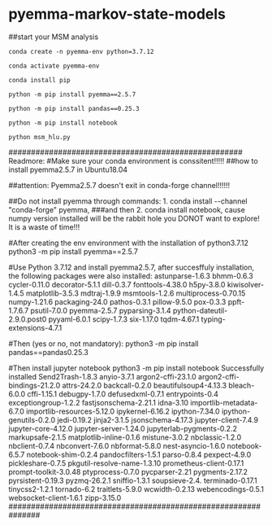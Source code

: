 # pyemma-markov-state-models
##start your MSM analysis
```
conda create -n pyemma-env python=3.7.12
```

```
conda activate pyemma-env
```

```
conda install pip
```

```
python -m pip install pyemma==2.5.7
```

```
python -m pip install pandas==0.25.3
```

```
python -m pip install notebook
```

```
python msm_hlu.py
```


####################################################
Readmore:
#Make sure your conda environment is conssitent!!!!!
##how to install pyemma2.5.7 in Ubuntu18.04

##attention: Pyemma2.5.7 doesn't exit in conda-forge channel!!!!!!

##Do not install pyemma through commands: 1. conda install --channel "conda-forge" pyemma,
###and then 2. conda install notebook, cause numpy version installed will be the rabbit hole you DONOT want to explore! It is a waste of time!!!

#After creating the env environment with the installation of python3.7.12
python3 -m pip install pyemma==2.5.7

#Use Python 3.7.12 and install pyemma2.5.7, after succesffuly installation, the following packages were also installed:
astunparse-1.6.3 bhmm-0.6.3 cycler-0.11.0 decorator-5.1.1 dill-0.3.7 fonttools-4.38.0 h5py-3.8.0
kiwisolver-1.4.5 matplotlib-3.5.3 mdtraj-1.9.9 msmtools-1.2.6 multiprocess-0.70.15 numpy-1.21.6
packaging-24.0 pathos-0.3.1 pillow-9.5.0 pox-0.3.3 ppft-1.7.6.7 psutil-7.0.0 pyemma-2.5.7 pyparsing-3.1.4
python-dateutil-2.9.0.post0 pyyaml-6.0.1 scipy-1.7.3 six-1.17.0 tqdm-4.67.1 typing-extensions-4.7.1

#Then (yes or no, not mandatory):
python3 -m pip install pandas==pandas0.25.3

#Then install jupyter notebook
python3 -m pip install notebook
Successfully installed Send2Trash-1.8.3 anyio-3.7.1 argon2-cffi-23.1.0 argon2-cffi-bindings-21.2.0
attrs-24.2.0 backcall-0.2.0 beautifulsoup4-4.13.3 bleach-6.0.0 cffi-1.15.1 debugpy-1.7.0 defusedxml-0.7.1
entrypoints-0.4 exceptiongroup-1.2.2 fastjsonschema-2.21.1 idna-3.10 importlib-metadata-6.7.0
importlib-resources-5.12.0 ipykernel-6.16.2 ipython-7.34.0 ipython-genutils-0.2.0 jedi-0.19.2 jinja2-3.1.5
jsonschema-4.17.3 jupyter-client-7.4.9 jupyter-core-4.12.0 jupyter-server-1.24.0 jupyterlab-pygments-0.2.2
markupsafe-2.1.5 matplotlib-inline-0.1.6 mistune-3.0.2 nbclassic-1.2.0 nbclient-0.7.4 nbconvert-7.6.0
nbformat-5.8.0 nest-asyncio-1.6.0 notebook-6.5.7 notebook-shim-0.2.4 pandocfilters-1.5.1 parso-0.8.4
pexpect-4.9.0 pickleshare-0.7.5 pkgutil-resolve-name-1.3.10 prometheus-client-0.17.1 prompt-toolkit-3.0.48
ptyprocess-0.7.0 pycparser-2.21 pygments-2.17.2 pyrsistent-0.19.3 pyzmq-26.2.1 sniffio-1.3.1 soupsieve-2.4.
terminado-0.17.1 tinycss2-1.2.1 tornado-6.2 traitlets-5.9.0 wcwidth-0.2.13 webencodings-0.5.1
websocket-client-1.6.1 zipp-3.15.0
###############################################################

